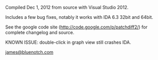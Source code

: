 Compiled Dec 1, 2012 from source with Visual Studio 2012. 

Includes a few bug fixes, notably it works with IDA 6.3 32bit and 64bit.

See the google code site (http://code.google.com/p/patchdiff2/) for complete changelog and source.

KNOWN ISSUE: double-click in graph view still crashes IDA.

james@bluenotch.com